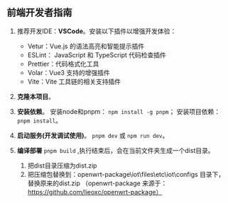 ## 前端开发者指南
1. 推荐开发IDE：**VSCode**。安装以下插件以增强开发体验：
     - Vetur：Vue.js 的语法高亮和智能提示插件
     - ESLint： JavaScript 和 TypeScript 代码检查插件
     - Prettier：代码格式化工具
     - Volar：Vue3 支持的增强插件
     - Vite：Vite 工具链的相关支持插件
2. **克隆本项目**。
3. **安装依赖**。
  安装node和pnpm：
  `npm install -g pnpm`；
  安装项目依赖：
  `pnpm install`。
1. **启动服务(开发调试使用)**。
  `pnpm dev` 或 `npm run dev`。
2. **编译部署**
  `pnpm build` ,执行结束后，会在当前文件夹生成一个dist目录。
    
    1. 把dist目录压缩为dist.zip 
    2. 把压缩包替换到：openwrt-package\iot\files\etc\iot\configs  目录下，替换原来的dist.zip （openwrt-package 来源于：https://github.com/lieoxc/openwrt-package）